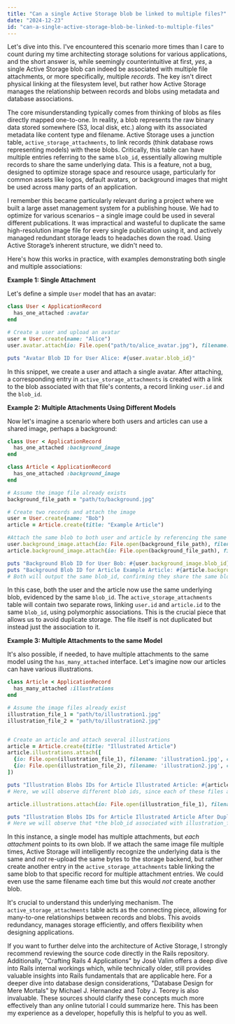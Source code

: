 ```yaml
---
title: "Can a single Active Storage blob be linked to multiple files?"
date: "2024-12-23"
id: "can-a-single-active-storage-blob-be-linked-to-multiple-files"
---
```


Let's dive into this. I've encountered this scenario more times than I care to count during my time architecting storage solutions for various applications, and the short answer is, while seemingly counterintuitive at first, *yes*, a single Active Storage blob can indeed be associated with multiple file attachments, or more specifically, multiple *records*. The key isn't direct physical linking at the filesystem level, but rather how Active Storage manages the relationship between records and blobs using metadata and database associations.

The core misunderstanding typically comes from thinking of blobs as files directly mapped one-to-one. In reality, a blob represents the raw binary data stored somewhere (S3, local disk, etc.) along with its associated metadata like content type and filename. Active Storage uses a junction table, `active_storage_attachments`, to link records (think database rows representing models) with these blobs. Critically, this table can have multiple entries referring to the same `blob_id`, essentially allowing multiple records to share the same underlying data. This is a feature, not a bug, designed to optimize storage space and resource usage, particularly for common assets like logos, default avatars, or background images that might be used across many parts of an application.

I remember this became particularly relevant during a project where we built a large asset management system for a publishing house. We had to optimize for various scenarios – a single image could be used in several different publications. It was impractical and wasteful to duplicate the same high-resolution image file for every single publication using it, and actively managed redundant storage leads to headaches down the road. Using Active Storage’s inherent structure, we didn't need to.

Here's how this works in practice, with examples demonstrating both single and multiple associations:

**Example 1: Single Attachment**

Let's define a simple `User` model that has an avatar:

```ruby
class User < ApplicationRecord
  has_one_attached :avatar
end

# Create a user and upload an avatar
user = User.create(name: "Alice")
user.avatar.attach(io: File.open("path/to/alice_avatar.jpg"), filename: 'alice_avatar.jpg', content_type: 'image/jpeg')

puts "Avatar Blob ID for User Alice: #{user.avatar.blob_id}"
```

In this snippet, we create a user and attach a single avatar. After attaching, a corresponding entry in `active_storage_attachments` is created with a link to the blob associated with that file's contents, a record linking `user.id` and the `blob_id`.

**Example 2: Multiple Attachments Using Different Models**

Now let's imagine a scenario where both users and articles can use a shared image, perhaps a background:

```ruby
class User < ApplicationRecord
  has_one_attached :background_image
end

class Article < ApplicationRecord
  has_one_attached :background_image
end

# Assume the image file already exists
background_file_path = "path/to/background.jpg"

# Create two records and attach the image
user = User.create(name: "Bob")
article = Article.create(title: "Example Article")

#Attach the same blob to both user and article by referencing the same file
user.background_image.attach(io: File.open(background_file_path), filename: 'background.jpg', content_type: 'image/jpeg')
article.background_image.attach(io: File.open(background_file_path), filename: 'background.jpg', content_type: 'image/jpeg')

puts "Background Blob ID for User Bob: #{user.background_image.blob_id}"
puts "Background Blob ID for Article Example Article: #{article.background_image.blob_id}"
# Both will output the same blob_id, confirming they share the same blob.
```

In this case, both the user and the article now use the same underlying blob, evidenced by the same `blob_id`. The `active_storage_attachments` table will contain two separate rows, linking `user.id` and `article.id` to the same `blob_id`, using polymorphic associations. This is the crucial piece that allows us to avoid duplicate storage. The file itself is not duplicated but instead just the association to it.

**Example 3: Multiple Attachments to the same Model**

It's also possible, if needed, to have multiple attachments to the same model using the `has_many_attached` interface. Let's imagine now our articles can have various illustrations.

```ruby
class Article < ApplicationRecord
  has_many_attached :illustrations
end

# Assume the image files already exist
illustration_file_1 = "path/to/illustration1.jpg"
illustration_file_2 = "path/to/illustration2.jpg"


# Create an article and attach several illustrations
article = Article.create(title: "Illustrated Article")
article.illustrations.attach([
  {io: File.open(illustration_file_1), filename: 'illustration1.jpg', content_type: 'image/jpeg'},
  {io: File.open(illustration_file_2), filename: 'illustration2.jpg', content_type: 'image/jpeg'},
])

puts "Illustration Blobs IDs for Article Illustrated Article: #{article.illustrations.map(&:blob_id)}"
# Here, we will observe different blob ids, since each of these files are separate and have different blob representations.

article.illustrations.attach(io: File.open(illustration_file_1), filename: 'illustration1_dup.jpg', content_type: 'image/jpeg')

puts "Illustration Blobs IDs for Article Illustrated Article After Duplicate: #{article.illustrations.map(&:blob_id)}"
# Here we will observe that *the blob_id associated with illustration_file_1 may not change*, but it will now be attached to this article twice.
```

In this instance, a single model has multiple attachments, but *each attachment* points to its own blob. If we attach the same image file multiple times, Active Storage will intelligently recognize the underlying data is the same and *not* re-upload the same bytes to the storage backend, but rather create another entry in the `active_storage_attachments` table linking the same blob to that specific record for multiple attachment entries. We could even use the same filename each time but this would *not* create another blob.

It's crucial to understand this underlying mechanism. The `active_storage_attachments` table acts as the connecting piece, allowing for many-to-one relationships between records and blobs. This avoids redundancy, manages storage efficiently, and offers flexibility when designing applications.

If you want to further delve into the architecture of Active Storage, I strongly recommend reviewing the source code directly in the Rails repository. Additionally, "Crafting Rails 4 Applications" by José Valim offers a deep dive into Rails internal workings which, while technically older, still provides valuable insights into Rails fundamentals that are applicable here. For a deeper dive into database design considerations, "Database Design for Mere Mortals" by Michael J. Hernandez and Toby J. Teorey is also invaluable. These sources should clarify these concepts much more effectively than any online tutorial I could summarize here. This has been my experience as a developer, hopefully this is helpful to you as well.
